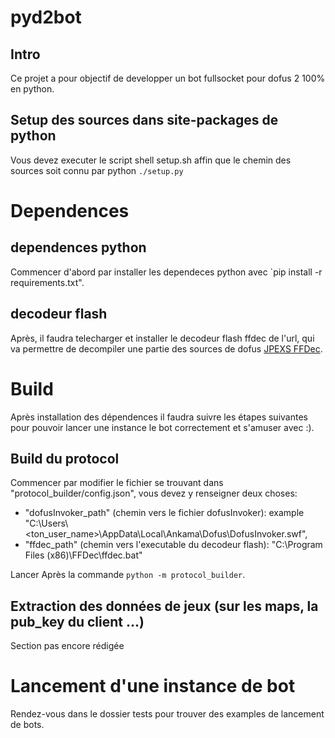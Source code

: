 # pyd2bot

## Intro
Ce projet a pour objectif de developper un bot fullsocket pour dofus 2 100% en python.

## Setup des sources dans site-packages de python
Vous devez executer le script shell setup.sh affin que le chemin des sources soit connu par python
`./setup.py`

# Dependences 
## dependences python
Commencer d'abord par installer les dependeces python avec `pip install -r requirements.txt".
## decodeur flash
Après, il faudra telecharger et installer le decodeur flash ffdec de l'url, qui va permettre de decompiler une partie des sources de dofus [JPEXS
FFDec](https://github.com/jindrapetrik/jpexs-decompiler).
# Build 
Après installation des dépendences il faudra suivre les étapes suivantes pour pouvoir lancer une instance le bot correctement et s'amuser avec :).
## Build du protocol 
Commencer par modifier le fichier se trouvant dans "protocol_builder/config.json", vous devez y renseigner deux choses:
- "dofusInvoker_path" (chemin vers le fichier dofusInvoker): example "C:\\Users\\<ton_user_name>\\AppData\\Local\\Ankama\\Dofus\\DofusInvoker.swf",
- "ffdec_path" (chemin vers l'executable du decodeur flash): "C:\\Program Files (x86)\\FFDec\\ffdec.bat"

Lancer Après la commande `python -m protocol_builder`.
## Extraction des données de jeux (sur les maps, la pub_key du client ...)
Section pas encore rédigée
# Lancement d'une instance de bot
Rendez-vous dans le dossier tests pour trouver des examples de lancement de bots.

